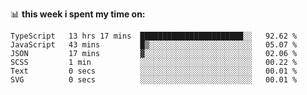 📊 **this week i spent my time on:**
<!--START_SECTION:waka-->

```text
TypeScript   13 hrs 17 mins  ███████████████████████░░   92.62 %
JavaScript   43 mins         █▒░░░░░░░░░░░░░░░░░░░░░░░   05.07 %
JSON         17 mins         ▓░░░░░░░░░░░░░░░░░░░░░░░░   02.06 %
SCSS         1 min           ░░░░░░░░░░░░░░░░░░░░░░░░░   00.22 %
Text         0 secs          ░░░░░░░░░░░░░░░░░░░░░░░░░   00.01 %
SVG          0 secs          ░░░░░░░░░░░░░░░░░░░░░░░░░   00.01 %
```

<!--END_SECTION:waka-->
